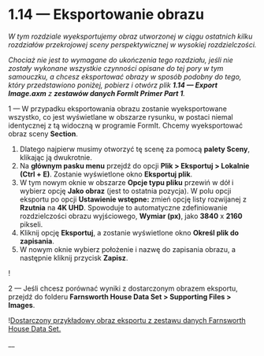 # 1.14 — Eksportowanie obrazu

_W tym rozdziale wyeksportujemy obraz utworzonej w ciągu ostatnich kilku rozdziałów przekrojowej sceny perspektywicznej w wysokiej rozdzielczości._

_Chociaż nie jest to wymagane do ukończenia tego rozdziału, jeśli nie zostały wykonane wszystkie czynności opisane do tej pory w tym samouczku, a chcesz eksportować obrazy w sposób podobny do tego, który przedstawiono poniżej, pobierz i otwórz plik_ _**1.14 — Export Image.axm**_ _z_ _**zestawów danych FormIt Primer Part 1**._

1 — W przypadku eksportowania obrazu zostanie wyeksportowane wszystko, co jest wyświetlane w obszarze rysunku, w postaci niemal identycznej z tą widoczną w programie FormIt. Chcemy wyeksportować obraz sceny **Section**.

1. Dlatego najpierw musimy otworzyć tę scenę za pomocą **palety Sceny**, klikając ją dwukrotnie.
2. Na **głównym pasku menu** przejdź do opcji **Plik > Eksportuj > Lokalnie (Ctrl + E)**. Zostanie wyświetlone okno **Eksportuj plik**.
3. W tym nowym oknie w obszarze **Opcje typu pliku** przewiń w dół i wybierz opcję **Jako obraz** (jest to ostatnia pozycja). W polu opcji eksportu po opcji **Ustawienie wstępne:** zmień opcję listy rozwijanej z **Rzutnia** na **4K UHD**. Spowoduje to automatyczne zdefiniowanie rozdzielczości obrazu wyjściowego, **Wymiar (px)**, jako **3840** x **2160** pikseli.
4. Kliknij opcję **Eksportuj**, a zostanie wyświetlone okno **Określ plik do zapisania**.
5. W nowym oknie wybierz położenie i nazwę do zapisania obrazu, a następnie kliknij przycisk **Zapisz**.

\![](<../../.gitbook/assets/0 (5).png>)

2 — Jeśli chcesz porównać wyniki z dostarczonym obrazem eksportu, przejdź do folderu **Farnsworth House Data Set > Supporting Files > Images**.

\![Dostarczony przykładowy obraz eksportu z zestawu danych Farnsworth House Data Set.](<../../.gitbook/assets/1 (16).png>)

__
